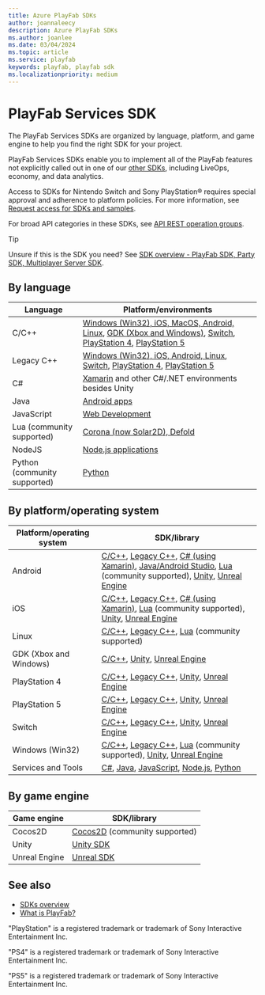 ```yaml
---
title: Azure PlayFab SDKs
author: joannaleecy
description: Azure PlayFab SDKs
ms.author: joanlee
ms.date: 03/04/2024
ms.topic: article
ms.service: playfab
keywords: playfab, playfab sdk
ms.localizationpriority: medium
---
```


# PlayFab Services SDK

The PlayFab Services SDKs are organized by language, platform, and game engine to help you find the right SDK for your project.

PlayFab Services SDKs enable you to implement all of the PlayFab features not explicitly called out in one of our [other SDKs](sdk-overview.md), including LiveOps, economy, and data analytics.

Access to SDKs for Nintendo Switch and Sony PlayStation&#174; requires special approval and adherence to platform policies. For more information, see [Request access for SDKs and samples](../features/multiplayer/networking/request-access-for-sdks-samples.md).

For broad API categories in these SDKs, see [API REST operation groups](/rest/api/playfab/admin/).

> [!TIP]
> Unsure if this is the SDK you need? See [SDK overview - PlayFab SDK, Party SDK, Multiplayer Server SDK](sdk-overview.md).

## By language

| Language                          | Platform/environments                     |
|-----------------------------------|-------------------------------------------|
| C/C++                             | [Windows (Win32), iOS, MacOS, Android, Linux](c/index.md), [GDK (Xbox and Windows)](c/index.md), [Switch](https://dev.azure.com/PlayFabPrivate/Switch/_git/PlayFabCSdk.Switch), [PlayStation 4](https://dev.azure.com/PlayFabPrivate/PS4/_git/PlayFabCSdk.PS4), [PlayStation 5](https://dev.azure.com/PlayFabPrivate/PS5/_git/PlayFabCSdk.PS5) |
| Legacy C++                        | [Windows (Win32), iOS, Android, Linux](playfab-cpp/index.md), [Switch](https://dev.azure.com/PlayFabPrivate/Switch/_git/XPlatCppSdk-Private-Switch), [PlayStation 4](https://dev.azure.com/PlayFabPrivate/PS4/_git/XPlatCppSdk-Private-Ps4), [PlayStation 5](https://dev.azure.com/PlayFabPrivate/PS5/_git/XPlatCppSdk-Private-PS5) |
| C#                                | [Xamarin](c-sharp/index.md) and other C#/.NET environments besides Unity |
| Java                              | [Android apps](java/index.md) |
| JavaScript                        | [Web Development](javascript/index.md) |
| Lua (community supported)         | [Corona (now Solar2D), Defold](lua/index.md) |
| NodeJS                            | [Node.js applications](nodejs/index.md)|
| Python (community supported)      | [Python](python/index.md)|

## By platform/operating system

| Platform/operating system | SDK/library                       |
|---------------------------|-----------------------------------|
| Android                   | [C/C++](c/index.md), [Legacy C++](playfab-cpp/index.md), [C# (using Xamarin)](c-sharp/index.md), [Java/Android Studio](java/index.md), [Lua](lua/index.md) (community supported), [Unity](unity3d/index.md), [Unreal Engine](unreal/index.md) |
| iOS                       | [C/C++](c/index.md), [Legacy C++](playfab-cpp/index.md), [C# (using Xamarin)](c-sharp/index.md), [Lua](lua/index.md) (community supported), [Unity](unity3d/index.md), [Unreal Engine](unreal/index.md) |
| Linux                     | [C/C++](c/index.md), [Legacy C++](playfab-cpp/index.md), [Lua](lua/index.md) (community supported)|
| GDK (Xbox and Windows)    | [C/C++](c/index.md), [Unity](unity3d/index.md), [Unreal Engine](unreal/index.md) |
| PlayStation 4             | [C/C++](https://dev.azure.com/PlayFabPrivate/PS4/_git/PlayFabCSdk.PS4), [Legacy C++](https://dev.azure.com/PlayFabPrivate/PS4/_git/XPlatCppSdk-Private-Ps4), [Unity](unity3d/index.md), [Unreal Engine](unreal/index.md) |
| PlayStation 5             | [C/C++](https://dev.azure.com/PlayFabPrivate/PS5/_git/PlayFabCSdk.PS5), [Legacy C++](https://dev.azure.com/PlayFabPrivate/PS5/_git/XPlatCppSdk-Private-PS5), [Unity](unity3d/index.md), [Unreal Engine](unreal/index.md) |
| Switch                    | [C/C++](https://dev.azure.com/PlayFabPrivate/Switch/_git/PlayFabCSdk.Switch), [Legacy C++](https://dev.azure.com/PlayFabPrivate/Switch/_git/XPlatCppSdk-Private-Switch), [Unity](unity3d/index.md), [Unreal Engine](unreal/index.md)               |
| Windows (Win32)           | [C/C++](c/index.md), [Legacy C++](playfab-cpp/index.md), [Lua](lua/index.md) (community supported), [Unity](unity3d/index.md), [Unreal Engine](unreal/index.md) |
| Services and Tools        | [C#](c-sharp/index.md), [Java](java/index.md), [JavaScript](javascript/index.md), [Node.js](nodejs/index.md), [Python](python/index.md)

## By game engine

| Game engine               | SDK/library                       |
|---------------------------|-----------------------------------|
| Cocos2D                   | [Cocos2D](cocos2d-x/index.md) (community supported) |
| Unity                     | [Unity SDK](unity3d/index.md)|
| Unreal Engine             | [Unreal SDK](unreal/index.md)|

## See also

* [SDKs overview](sdk-overview.md)
* [What is PlayFab?](../what-is-playfab.md)

"PlayStation" is a registered trademark or trademark of Sony Interactive Entertainment Inc.

"PS4" is a registered trademark or trademark of Sony Interactive Entertainment Inc.

"PS5" is a registered trademark or trademark of Sony Interactive Entertainment Inc.
